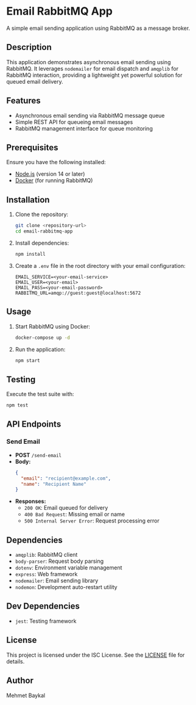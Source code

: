 # Email RabbitMQ App

A simple email sending application using RabbitMQ as a message broker.

## Description

This application demonstrates asynchronous email sending using RabbitMQ. It leverages `nodemailer` for email dispatch and `amqplib` for RabbitMQ interaction, providing a lightweight yet powerful solution for queued email delivery.

## Features

- Asynchronous email sending via RabbitMQ message queue
- Simple REST API for queueing email messages
- RabbitMQ management interface for queue monitoring

## Prerequisites

Ensure you have the following installed:

- [Node.js](https://nodejs.org/) (version 14 or later)
- [Docker](https://www.docker.com/) (for running RabbitMQ)

## Installation

1. Clone the repository:
   ```bash
   git clone <repository-url>
   cd email-rabbitmq-app
   ```

2. Install dependencies:
   ```bash
   npm install
   ```

3. Create a `.env` file in the root directory with your email configuration:
   ```
   EMAIL_SERVICE=<your-email-service>
   EMAIL_USER=<your-email>
   EMAIL_PASS=<your-email-password>
   RABBITMQ_URL=amqp://guest:guest@localhost:5672
   ```

## Usage

1. Start RabbitMQ using Docker:
   ```bash
   docker-compose up -d
   ```

2. Run the application:
   ```bash
   npm start
   ```

## Testing

Execute the test suite with:
```bash
npm test
```

## API Endpoints

### Send Email
- **POST** `/send-email`
- **Body:**
  ```json
  {
    "email": "recipient@example.com",
    "name": "Recipient Name"
  }
  ```
- **Responses:**
    - `200 OK`: Email queued for delivery
    - `400 Bad Request`: Missing email or name
    - `500 Internal Server Error`: Request processing error

## Dependencies

- `amqplib`: RabbitMQ client
- `body-parser`: Request body parsing
- `dotenv`: Environment variable management
- `express`: Web framework
- `nodemailer`: Email sending library
- `nodemon`: Development auto-restart utility

## Dev Dependencies

- `jest`: Testing framework

## License

This project is licensed under the ISC License. See the [LICENSE](LICENSE) file for details.

## Author

Mehmet Baykal